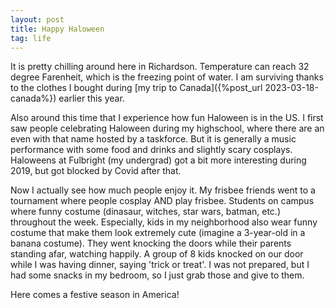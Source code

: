 ```yaml
---
layout: post
title: Happy Haloween
tag: life
---
```


It is pretty chilling around here in Richardson. Temperature can reach 32 degree Farenheit, which is the freezing point of water. I am surviving thanks to the clothes I bought during [my trip to Canada]({%post_url 2023-03-18-canada%}) earlier this year.

Also around this time that I experience how fun Haloween is in the US. I first saw people celebrating Haloween during my highschool, where there are an even with that name hosted by a taskforce. But it is generally a music performance with some food and drinks and slightly scary cosplays. Haloweens at Fulbright (my undergrad) got a bit more interesting during 2019, but got blocked by Covid after that. 

Now I actually see how much people enjoy it. My frisbee friends went to a tournament where people cosplay AND play frisbee. Students on campus where funny costume (dinasaur, witches, star wars, batman, etc.) throughout the week. Especially, kids in my neighborhood also wear funny costume that make them look extremely cute (imagine a 3-year-old in a banana costume). They went knocking the doors while their parents standing afar, watching happily. A group of 8 kids knocked on our door while I was having dinner, saying 'trick or treat'. I was not prepared, but I had some snacks in my bedroom, so I just grab those and give to them.

Here comes a festive season in America!